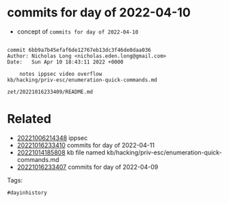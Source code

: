 # commits for day of 2022-04-10

- concept of `commits for day of 2022-04-10`

```

commit 6bb9a7b45efaf6de12767eb13dc3f46de0daa036
Author: Nicholas Long <nicholas.eden.long@gmail.com>
Date:   Sun Apr 10 18:43:11 2022 +0000

    notes ippsec video overflow
kb/hacking/priv-esc/enumeration-quick-commands.md
```

` zet/20221016233409/README.md `

# Related

- [20221006214348](/zet/20221006214348/README.md) ippsec
- [20221016233410](/zet/20221016233410/README.md) commits for day of 2022-04-11
- [20221014185808](/zet/20221014185808/README.md) kb file named kb/hacking/priv-esc/enumeration-quick-commands.md
- [20221016233407](/zet/20221016233407/README.md) commits for day of 2022-04-09

Tags:

    #dayinhistory
